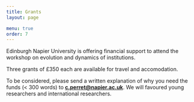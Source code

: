 ```yaml
---
title: Grants
layout: page

menu: true
order: 7
---
```


Edinburgh Napier University is offering financial support to attend the workshop on evolution and dynamics of institutions.


Three grants of £350 each are available for travel and accomodation.

To be considered, please send a written explanation of why you need the funds (< 300 words) to **c.perret@napier.ac.uk**. We will favoured young researchers and international researchers.


